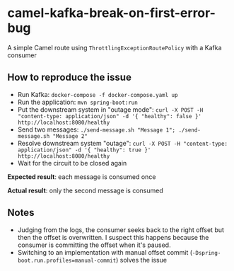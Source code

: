 # camel-kafka-break-on-first-error-bug

A simple Camel route using `ThrottlingExceptionRoutePolicy` with a Kafka consumer 

## How to reproduce the issue

* Run Kafka: `docker-compose -f docker-compose.yaml up`
* Run the application: `mvn spring-boot:run`
* Put the downstream system in "outage mode": `curl -X POST -H "content-type: application/json" -d '{ "healthy": false }' http://localhost:8080/healthy`
* Send two messages: `./send-message.sh "Message 1"; ./send-message.sh "Message 2"`
* Resolve downstream system "outage": `curl -X POST -H "content-type: application/json" -d '{ "healthy": true }' http://localhost:8080/healthy`
* Wait for the circuit to be closed again

**Expected result**: each message is consumed once

**Actual result**: only the second message is consumed
   
## Notes

* Judging from the logs, the consumer seeks back to the right offset but then the offset is
overwritten. I suspect this happens because the consumer is committing the offset when it's paused. 
* Switching to an implementation with manual offset commit (`-Dspring-boot.run.profiles=manual-commit`)
  solves the issue
